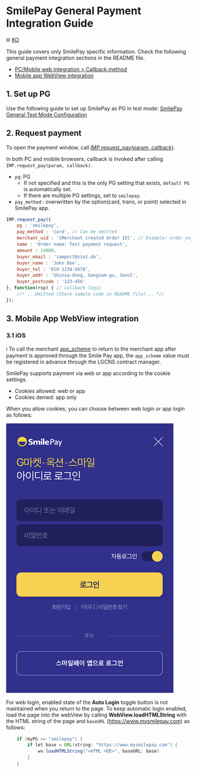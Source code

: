 # SmilePay General Payment Integration Guide

:globe_with_meridians: [KO](/인증결제/sample/SmilePay.md)

This guide covers only SmilePay specific information. Check the following general payment integration sections in the README file.

- [PC/Mobile web integration > Callback method](../README.md#callback)
- [Mobile app WebView integration](../README.md#webview)

## 1. Set up PG

Use the following guide to set up SmilePay as PG in test mode:
<a href="https://guide.iamport.kr/8a2de7ab-db8c-4422-be49-ebaf1e5b64ef" target="_blank">SmilePay General Test Mode Configuration</a>

## 2. Request payment

To open the payment window, call [IMP.request_pay(param, callback)](https://docs.iamport.kr/en-US/sdk/javascript-sdk#request_pay).  

In both PC and mobile browsers, callback is invoked after calling `IMP.request_pay(param, callback)`.

- `pg`: PG
	- If not specified and this is the only PG setting that exists, `default PG` is automatically set. 
	- If there are multiple PG settings, set to `smilepay`.
- `pay_method` : overwritten by the option(card, trans, or point) selected in SmilePay app.

```javascript
IMP.request_pay({
    pg : 'smilepay',
    pay_method : 'card', // Can be omitted
    merchant_uid : '{Merchant created Order ID}', // Example: order_no_0001
    name : 'Order name: Test payment request',
    amount : 14000,
    buyer_email : 'iamport@siot.do',
    buyer_name : 'John Doe',
    buyer_tel : '010-1234-5678',
    buyer_addr : 'Shinsa-dong, Gangnam-gu, Seoul',
    buyer_postcode : '123-456'
}, function(rsp) { // callback logic
	//* ...Omitted (Check sample code in README file)... *//
});
```  

## 3. Mobile App WebView integration

### 3.1 iOS  

ℹ️ To call the merchant [app_scheme](../README.md#app_scheme) to return to the merchant app after payment is approved through the Smile Pay app, the `app_scheme` value must be registered in advance through the LGCNS contract manager.

SmilePay supports payment via web or app according to the cookie settings.

- Cookies allowed: web or app
- Cookies denied: app only

When you allow cookies, you can choose between web login or app login as follows: 

![SmilePay payment window when cookies are accepted](./screenshot/smilepay-window.png)  

For web login, enabled state of the **Auto Login** toggle button is not maintained when you return to the page. To keep automatic login enabled, load the page into the webView by calling **WebView.loadHTMLString** with the HTML string of the page and `baseURL` (https://www.mysmilepay.com) as follows:

```java
    if (myPG == "smilepay") {
        if let base = URL(string: "https://www.mysmilepay.com") {
            wv.loadHTMLString("<HTML 내용>", baseURL: base)
        }
    }
```

